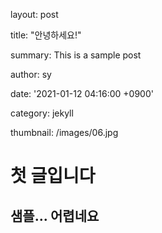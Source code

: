 layout: post

title: "안녕하세요!"

summary: This is a sample post

author: sy

date: '2021-01-12 04:16:00 +0900'

category: jekyll

thumbnail: /images/06.jpg



# 첫 글입니다

## 샘플... 어렵네요

